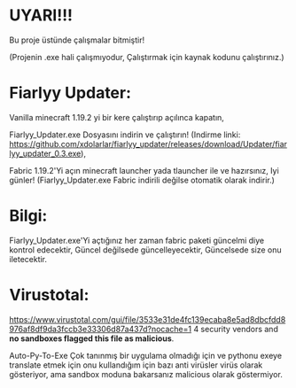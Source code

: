 # UYARI!!!
Bu proje üstünde çalışmalar bitmiştir!

(Projenin .exe hali çalışmıyodur, Çalıştırmak için kaynak kodunu çalıştırınız.)

# Fiarlyy Updater:


Vanilla minecraft 1.19.2 yi bir kere çalıştırıp açılınca kapatın,

Fiarlyy_Updater.exe Dosyasını indirin ve çalıştırın! (Indirme linki: https://github.com/xdolarlar/fiarlyy_updater/releases/download/Updater/fiarlyy_updater_0.3.exe),

Fabric 1.19.2'Yi açın minecraft launcher yada tlauncher ile ve hazırsınız, Iyi günler! (Fiarlyy_Updater.exe Fabric indirili değilse otomatik olarak indirir.)

# Bilgi:

Fiarlyy_Updater.exe'Yi açtığınız her zaman fabric paketi güncelmi diye kontrol edecektir, Güncel değilsede güncelleyecektir, Güncelsede size onu iletecektir.

# Virustotal:

https://www.virustotal.com/gui/file/3533e31de4fc139ecaba8e5ad8dbcfdd8976af8df9da3fccb3e33306d87a437d?nocache=1
4 security vendors and **no sandboxes flagged this file as malicious**. 

Auto-Py-To-Exe Çok tanınmış bir uygulama olmadığı için ve pythonu exeye translate etmek için onu kullandığım için bazı anti virüsler virüs olarak gösteriyor, ama sandbox moduna bakarsanız malicious olarak göstermiyor.
